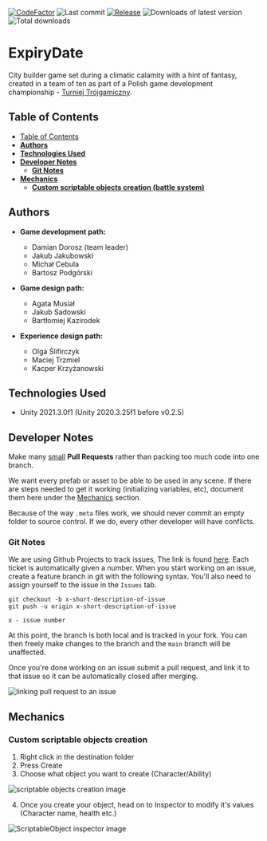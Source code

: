 [![CodeFactor](https://img.shields.io/codefactor/grade/github/exostin/ExpiryDate?style=flat-square)](https://www.codefactor.io/repository/github/exostin/expirydate)
![Last commit](https://flat.badgen.net/github/last-commit/exostin/ExpiryDate/main)
[![Release](https://flat.badgen.net/github/release/exostin/ExpiryDate/stable)](https://github.com/exostin/ExpiryDate/releases)
![Downloads of latest version](https://flat.badgen.net/github/assets-dl/exostin/ExpiryDate/?label=lastest+release+downloads)
![Total downloads](https://img.shields.io/github/downloads/exostin/ExpiryDate/total?color=g&label=total%20downloads&style=flat-square)

# **ExpiryDate**

City builder game set during a climatic calamity with a hint of fantasy, created in a team of ten as part of a Polish game development championship - [Turniej Trójgamiczny](https://www.t3g.pl/).

## Table of Contents

- [Table of Contents](#table-of-contents)
- [**Authors**](#authors)
- [**Technologies Used**](#technologies-used)
- [**Developer Notes**](#developer-notes)
  - [**Git Notes**](#git-notes)
- [**Mechanics**](#mechanics)
  - [**Custom scriptable objects creation (battle system)**](#Custom-scriptable-objects-creation)

## **Authors**

- **Game development path:**
  - Damian Dorosz (team leader)
  - Jakub Jakubowski
  - Michał Cebula
  - Bartosz Podgórski
 
- **Game design path:**
  - Agata Musiał
  - Jakub Sadowski
  - Bartłomiej Kazirodek
  
- **Experience design path:**
  - Olga Ślifirczyk
  - Maciej Trzmiel
  - Kacper Krzyżanowski
  
## **Technologies Used**

- Unity 2021.3.0f1 (Unity 2020.3.25f1 before v0.2.5)

## **Developer Notes**

Make many <u>small</u> **Pull Requests** rather than packing too much code into one branch.

We want every prefab or asset to be able to be used in any scene. If there are steps needed to get it working (initializing variables, etc), document them here under the [Mechanics](#mechanics) section.

Because of the way `.meta` files work, we should never commit an empty folder to source control. If we do, every other developer will have conflicts.

### **Git Notes**

We are using Github Projects to track issues, The link is found [here](https://github.com/exostin/ExpiryDate/projects/1). Each ticket is automatically given a number. When you start working on an issue, create a feature branch in git with the following syntax. You'll also need to assign yourself to the issue in the `Issues` tab.

``` git
git checkout -b x-short-description-of-issue
git push -u origin x-short-description-of-issue

x - issue number
```

At this point, the branch is both local and is tracked in your fork. You can then freely make changes to the branch and the `main` branch will be unaffected.

Once you're done working on an issue submit a pull request, and link it to that issue so it can be automatically closed after merging.

![linking pull request to an issue](https://i.ibb.co/JpyX08X/Link-Pull-Request-To-Issue-Example.png)

## **Mechanics**

### **Custom scriptable objects creation**

1. Right click in the destination folder
2. Press Create
3. Choose what object you want to create (Character/Ability)

![scriptable objects creation image](https://i.ibb.co/hRTgWT7/Custom-Scriptable-Objects-Creation.jpg)

4. Once you create your object, head on to Inspector to modify it's values (Character name, health etc.)

![ScriptableObject inspector image](https://i.ibb.co/b6r1Wj1/Scriptable-Object-Inspector.jpg)

